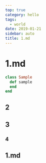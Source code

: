 ```yaml
---
top: true
category: hello
tags:
  - world
date: 2019-01-21
sidebar: auto
title: 1.md
---
```


# 1.md

```ruby
class Sample
  def sample
  end
end
```

## 2
## 3

### 4

## 1.md
